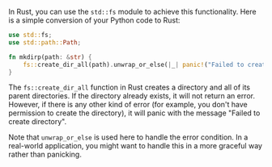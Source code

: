 In Rust, you can use the `std::fs` module to achieve this functionality. Here is a simple conversion of your Python code to Rust:

```rust
use std::fs;
use std::path::Path;

fn mkdirp(path: &str) {
    fs::create_dir_all(path).unwrap_or_else(|_| panic!("Failed to create directory"));
}
```

The `fs::create_dir_all` function in Rust creates a directory and all of its parent directories. If the directory already exists, it will not return an error. However, if there is any other kind of error (for example, you don't have permission to create the directory), it will panic with the message "Failed to create directory".

Note that `unwrap_or_else` is used here to handle the error condition. In a real-world application, you might want to handle this in a more graceful way rather than panicking.

